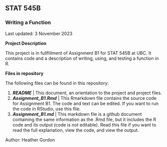 ## STAT 545B
### Writing a Function

Last updated: 3 November 2023 

**Project Description**

This project is in fullfillment of Assignment B1 for STAT 545B at UBC. It contains code and a description of writing, using, and testing a function in R.

**Files in repository**  

The following files can be found in this repository:  

1. ***README*** | This document, an orientation to the project and project files.
2. ***Assignment_B1.Rmd*** | This Rmarkdown file contains the source code for Assignment B1. The code and text can be edited. If you want to run the code in RStudio, use this file.
3. ***Assignment_B1.md*** | This markdown file is a github document containing the same information as the .Rmd file, but it includes the R code and its output (code is not editable). Read this file if you want to read the full explanation, view the code, and view the output.


Author: Heather Gordon
